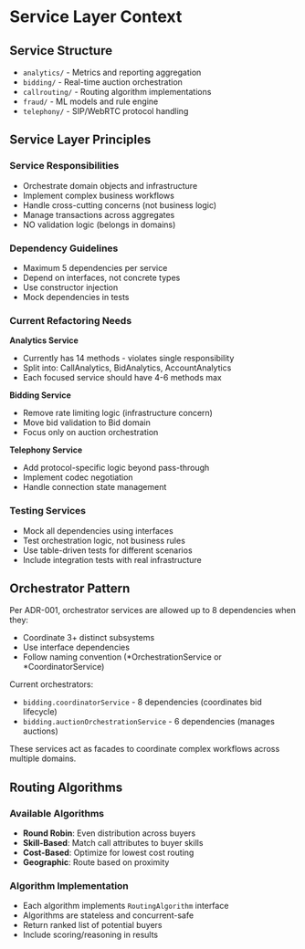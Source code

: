# Service Layer Context

## Service Structure
- `analytics/` - Metrics and reporting aggregation
- `bidding/` - Real-time auction orchestration
- `callrouting/` - Routing algorithm implementations
- `fraud/` - ML models and rule engine
- `telephony/` - SIP/WebRTC protocol handling

## Service Layer Principles

### Service Responsibilities
- Orchestrate domain objects and infrastructure
- Implement complex business workflows
- Handle cross-cutting concerns (not business logic)
- Manage transactions across aggregates
- NO validation logic (belongs in domains)

### Dependency Guidelines
- Maximum 5 dependencies per service
- Depend on interfaces, not concrete types
- Use constructor injection
- Mock dependencies in tests

### Current Refactoring Needs

**Analytics Service**
- Currently has 14 methods - violates single responsibility
- Split into: CallAnalytics, BidAnalytics, AccountAnalytics
- Each focused service should have 4-6 methods max

**Bidding Service**
- Remove rate limiting logic (infrastructure concern)
- Move bid validation to Bid domain
- Focus only on auction orchestration

**Telephony Service**
- Add protocol-specific logic beyond pass-through
- Implement codec negotiation
- Handle connection state management

### Testing Services
- Mock all dependencies using interfaces
- Test orchestration logic, not business rules
- Use table-driven tests for different scenarios
- Include integration tests with real infrastructure

## Orchestrator Pattern

Per ADR-001, orchestrator services are allowed up to 8 dependencies when they:
- Coordinate 3+ distinct subsystems
- Use interface dependencies
- Follow naming convention (*OrchestrationService or *CoordinatorService)

Current orchestrators:
- `bidding.coordinatorService` - 8 dependencies (coordinates bid lifecycle)
- `bidding.auctionOrchestrationService` - 6 dependencies (manages auctions)

These services act as facades to coordinate complex workflows across multiple domains.

## Routing Algorithms

### Available Algorithms
- **Round Robin**: Even distribution across buyers
- **Skill-Based**: Match call attributes to buyer skills
- **Cost-Based**: Optimize for lowest cost routing
- **Geographic**: Route based on proximity

### Algorithm Implementation
- Each algorithm implements `RoutingAlgorithm` interface
- Algorithms are stateless and concurrent-safe
- Return ranked list of potential buyers
- Include scoring/reasoning in results